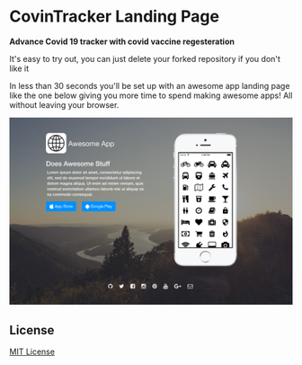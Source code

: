 # CovinTracker Landing Page

**Advance Covid 19 tracker with covid vaccine regesteration**

It's easy to try out, you can just delete your forked repository if you don't like it

In less than 30 seconds you'll be set up with an awesome app landing page like the one below giving you more time to spend making awesome apps! All without leaving your browser.

![CovinTracker Landing Page Theme Screenshot](/images/awesome-app-landing-page-screenshot.png "Awesome App Landing Page Theme Screenshot")


## License

[MIT License](LICENSE)
